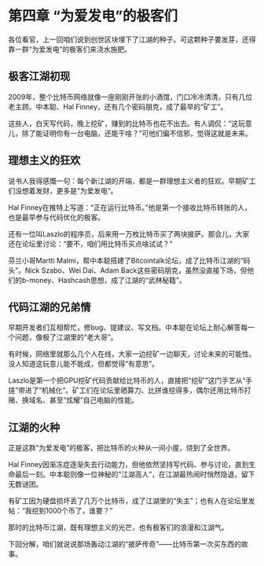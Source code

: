 # 第四章 “为爱发电”的极客们

各位看官，上一回咱们说到创世区块埋下了江湖的种子。可这颗种子要发芽，还得靠一群“为爱发电”的极客们来浇水施肥。

## 极客江湖初现

2009年，整个比特币网络就像一座刚刚开张的小酒馆，门口冷冷清清，只有几位老主顾。中本聪、Hal Finney，还有几个密码朋克，成了最早的“矿工”。

这些人，白天写代码，晚上挖矿，赚到的比特币也花不出去。有人调侃：“这玩意儿，除了能证明你有一台电脑，还能干啥？”可他们偏不信邪，觉得这就是未来。

## 理想主义的狂欢

说书人我得感慨一句：每个新江湖的开端，都是一群理想主义者的狂欢。早期矿工们没想着发财，更多是“为爱发电”。

Hal Finney在推特上写道：“正在运行比特币。”他是第一个接收比特币转账的人，也是最早参与代码优化的极客。

还有一位叫Laszlo的程序员，后来用一万枚比特币买了两块披萨。那会儿，大家还在论坛里讨论：“要不，咱们用比特币买点啥试试？”

芬兰小哥Martti Malmi，帮中本聪搭建了Bitcointalk论坛，成了比特币江湖的“码头”。Nick Szabo、Wei Dai、Adam Back这些密码朋克，虽然没直接下场，但他们的b-money、Hashcash思想，成了江湖的“武林秘籍”。

## 代码江湖的兄弟情

早期开发者们互相帮忙，修bug、提建议、写文档。中本聪在论坛上耐心解答每一个问题，像极了江湖里的“老大哥”。

有时候，网络里就那么几个人在线，大家一边挖矿一边聊天，讨论未来的可能性。没人知道这玩意儿能不能成，但都觉得“有意思”。

Laszlo是第一个把GPU挖矿代码贡献给比特币的人，直接把“挖矿”这门手艺从“手搓”带进了“机械化”。矿工们在论坛里晒算力、比拼谁挖得多，偶尔还用比特币打赌、换域名、甚至“炫耀”自己电脑的性能。

## 江湖的火种

正是这群“为爱发电”的极客，把比特币的火种从一间小屋，烧到了全世界。

Hal Finney因渐冻症逐渐失去行动能力，但他依然坚持写代码、参与讨论，直到生命最后一刻。中本聪则像一位神秘的“江湖高人”，在江湖最热闹时悄然隐退，留下无数谜团。

有矿工因为硬盘损坏丢了几万个比特币，成了江湖里的“失主”；也有人在论坛里发帖：“我挖到1000个币了，谁要？”

那时的比特币江湖，既有理想主义的光芒，也有极客们的浪漫和江湖气。

下回分解，咱们就说说那场轰动江湖的“披萨传奇”——比特币第一次买东西的故事。 